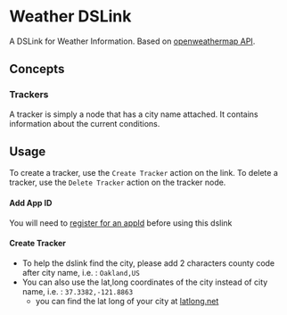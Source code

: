 # Weather DSLink

A DSLink for Weather Information.
Based on [openweathermap API](https://openweathermap.org).

## Concepts

### Trackers

A tracker is simply a node that has a city name attached. It contains information about the current conditions.

## Usage

To create a tracker, use the `Create Tracker` action on the link. To delete a tracker, use the `Delete Tracker` action on the tracker node.
#### Add App ID
You will need to [register for an appId](https://home.agromonitoring.com/users/sign_up) before using this dslink 

#### Create Tracker

* To help the dslink find the city, please add 2 characters county code after city name, i.e. : `Oakland,US`
* You can also use the lat,long coordinates of the city instead of city name, i.e. : `37.3382,-121.8863`
  * you can find the lat long of your city at [latlong.net](https://www.latlong.net)
